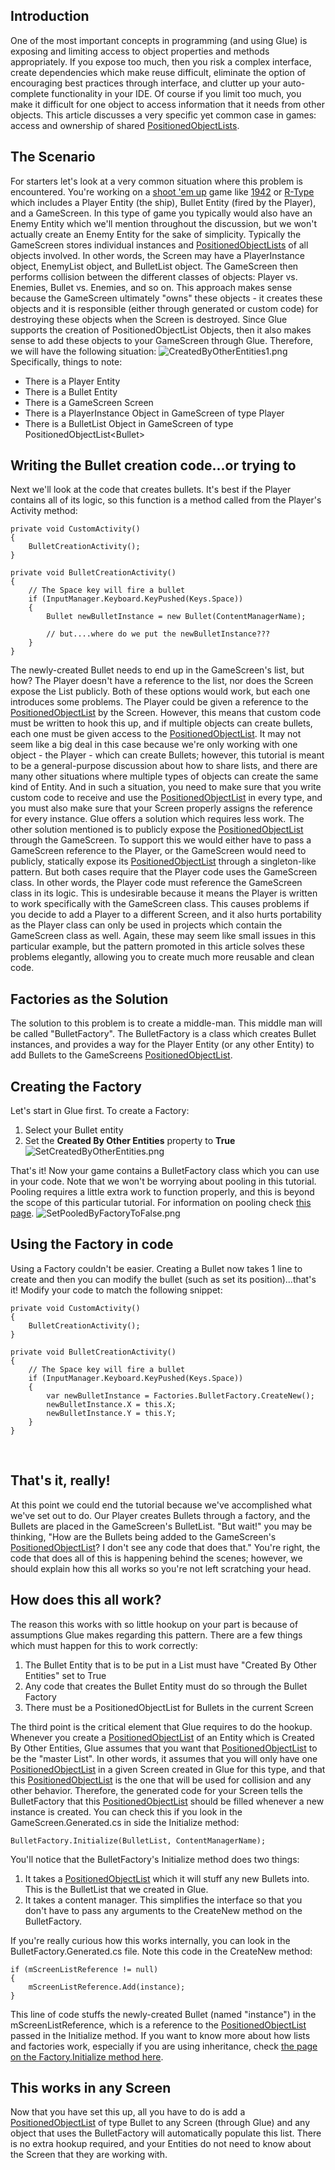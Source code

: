 ## Introduction

One of the most important concepts in programming (and using Glue) is exposing and limiting access to object properties and methods appropriately. If you expose too much, then you risk a complex interface, create dependencies which make reuse difficult, eliminate the option of encouraging best practices through interface, and clutter up your auto-complete functionality in your IDE. Of course if you limit too much, you make it difficult for one object to access information that it needs from other objects. This article discusses a very specific yet common case in games: access and ownership of shared [PositionedObjectLists](/frb/docs/index.php?title=FlatRedBall.Math.PositionedObjectList "FlatRedBall.Math.PositionedObjectList").

## The Scenario

For starters let's look at a very common situation where this problem is encountered. You're working on a [shoot 'em up](http://en.wikipedia.org/wiki/Shoot_'em_up) game like [1942](http://en.wikipedia.org/wiki/1942_(video_game)) or [R-Type](http://en.wikipedia.org/wiki/R-Type) which includes a Player Entity (the ship), Bullet Entity (fired by the Player), and a GameScreen. In this type of game you typically would also have an Enemy Entity which we'll mention throughout the discussion, but we won't actually create an Enemy Entity for the sake of simplicity. Typically the GameScreen stores individual instances and [PositionedObjectLists](/frb/docs/index.php?title=FlatRedBall.Math.PositionedObjectList "FlatRedBall.Math.PositionedObjectList") of all objects involved. In other words, the Screen may have a PlayerInstance object, EnemyList object, and BulletList object. The GameScreen then performs collision between the different classes of objects: Player vs. Enemies, Bullet vs. Enemies, and so on. This approach makes sense because the GameScreen ultimately "owns" these objects - it creates these objects and it is responsible (either through generated or custom code) for destroying these objects when the Screen is destroyed. Since Glue supports the creation of PositionedObjectList Objects, then it also makes sense to add these objects to your GameScreen through Glue. Therefore, we will have the following situation: ![CreatedByOtherEntities1.png](/media/migrated_media-CreatedByOtherEntities1.png) Specifically, things to note:

-   There is a Player Entity
-   There is a Bullet Entity
-   There is a GameScreen Screen
-   There is a PlayerInstance Object in GameScreen of type Player
-   There is a BulletList Object in GameScreen of type PositionedObjectList\<Bullet\>

## Writing the Bullet creation code...or trying to

Next we'll look at the code that creates bullets. It's best if the Player contains all of its logic, so this function is a method called from the Player's Activity method:

    private void CustomActivity()
    {
        BulletCreationActivity();
    }

    private void BulletCreationActivity()
    {
        // The Space key will fire a bullet
        if (InputManager.Keyboard.KeyPushed(Keys.Space))
        {
            Bullet newBulletInstance = new Bullet(ContentManagerName);

            // but....where do we put the newBulletInstance???
        }
    }

The newly-created Bullet needs to end up in the GameScreen's list, but how? The Player doesn't have a reference to the list, nor does the Screen expose the List publicly. Both of these options would work, but each one introduces some problems. The Player could be given a reference to the [PositionedObjectList](/frb/docs/index.php?title=FlatRedBall.Math.PositionedObjectList "FlatRedBall.Math.PositionedObjectList") by the Screen. However, this means that custom code must be written to hook this up, and if multiple objects can create bullets, each one must be given access to the [PositionedObjectList](/frb/docs/index.php?title=FlatRedBall.Math.PositionedObjectList "FlatRedBall.Math.PositionedObjectList"). It may not seem like a big deal in this case because we're only working with one object - the Player - which can create Bullets; however, this tutorial is meant to be a general-purpose discussion about how to share lists, and there are many other situations where multiple types of objects can create the same kind of Entity. And in such a situation, you need to make sure that you write custom code to receive and use the [PositionedObjectList](/frb/docs/index.php?title=FlatRedBall.Math.PositionedObjectList "FlatRedBall.Math.PositionedObjectList") in every type, and you must also make sure that your Screen properly assigns the reference for every instance. Glue offers a solution which requires less work. The other solution mentioned is to publicly expose the [PositionedObjectList](/frb/docs/index.php?title=FlatRedBall.Math.PositionedObjectList "FlatRedBall.Math.PositionedObjectList") through the GameScreen. To support this we would either have to pass a GameScreen reference to the Player, or the GameScreen would need to publicly, statically expose its [PositionedObjectList](/frb/docs/index.php?title=FlatRedBall.Math.PositionedObjectList "FlatRedBall.Math.PositionedObjectList") through a singleton-like pattern. But both cases require that the Player code uses the GameScreen class. In other words, the Player code must reference the GameScreen class in its logic. This is undesirable because it means the Player is written to work specifically with the GameScreen class. This causes problems if you decide to add a Player to a different Screen, and it also hurts portability as the Player class can only be used in projects which contain the GameScreen class as well. Again, these may seem like small issues in this particular example, but the pattern promoted in this article solves these problems elegantly, allowing you to create much more reusable and clean code.

## Factories as the Solution

The solution to this problem is to create a middle-man. This middle man will be called "BulletFactory". The BulletFactory is a class which creates Bullet instances, and provides a way for the Player Entity (or any other Entity) to add Bullets to the GameScreens [PositionedObjectList](/frb/docs/index.php?title=FlatRedBall.Math.PositionedObjectList "FlatRedBall.Math.PositionedObjectList").

## Creating the Factory

Let's start in Glue first. To create a Factory:

1.  Select your Bullet entity
2.  Set the **Created By Other Entities** property to **True** ![SetCreatedByOtherEntities.png](/media/migrated_media-SetCreatedByOtherEntities.png)

That's it! Now your game contains a BulletFactory class which you can use in your code. Note that we won't be worrying about pooling in this tutorial. Pooling requires a little extra work to function properly, and this is beyond the scope of this particular tutorial. For information on pooling check [this page](/frb/docs/index.php?title=Glue:Reference:Entities:PooledByFactory "Glue:Reference:Entities:PooledByFactory"). ![SetPooledByFactoryToFalse.png](/media/migrated_media-SetPooledByFactoryToFalse.png)  

## Using the Factory in code

Using a Factory couldn't be easier. Creating a Bullet now takes 1 line to create and then you can modify the bullet (such as set its position)...that's it! Modify your code to match the following snippet:

    private void CustomActivity()
    {
        BulletCreationActivity();
    }

    private void BulletCreationActivity()
    {
        // The Space key will fire a bullet
        if (InputManager.Keyboard.KeyPushed(Keys.Space))
        {
            var newBulletInstance = Factories.BulletFactory.CreateNew();
            newBulletInstance.X = this.X;
            newBulletInstance.Y = this.Y;
        }
    }

 

## That's it, really!

At this point we could end the tutorial because we've accomplished what we've set out to do. Our Player creates Bullets through a factory, and the Bullets are placed in the GameScreen's BulletList. "But wait!" you may be thinking, "How are the Bullets being added to the GameScreen's [PositionedObjectList](/frb/docs/index.php?title=FlatRedBall.Math.PositionedObjectList "FlatRedBall.Math.PositionedObjectList")? I don't see any code that does that." You're right, the code that does all of this is happening behind the scenes; however, we should explain how this all works so you're not left scratching your head.

## How does this all work?

The reason this works with so little hookup on your part is because of assumptions Glue makes regarding this pattern. There are a few things which must happen for this to work correctly:

1.  The Bullet Entity that is to be put in a List must have "Created By Other Entities" set to True
2.  Any code that creates the Bullet Entity must do so through the Bullet Factory
3.  There must be a PositionedObjectList for Bullets in the current Screen

The third point is the critical element that Glue requires to do the hookup. Whenever you create a [PositionedObjectList](/frb/docs/index.php?title=FlatRedBall.Math.PositionedObjectList "FlatRedBall.Math.PositionedObjectList") of an Entity which is Created By Other Entities, Glue assumes that you want that [PositionedObjectList](/frb/docs/index.php?title=FlatRedBall.Math.PositionedObjectList "FlatRedBall.Math.PositionedObjectList") to be the "master List". In other words, it assumes that you will only have one [PositionedObjectList](/frb/docs/index.php?title=FlatRedBall.Math.PositionedObjectList "FlatRedBall.Math.PositionedObjectList") in a given Screen created in Glue for this type, and that this [PositionedObjectList](/frb/docs/index.php?title=FlatRedBall.Math.PositionedObjectList "FlatRedBall.Math.PositionedObjectList") is the one that will be used for collision and any other behavior. Therefore, the generated code for your Screen tells the BulletFactory that this [PositionedObjectList](/frb/docs/index.php?title=FlatRedBall.Math.PositionedObjectList "FlatRedBall.Math.PositionedObjectList") should be filled whenever a new instance is created. You can check this if you look in the GameScreen.Generated.cs in side the Initialize method:

    BulletFactory.Initialize(BulletList, ContentManagerName);

You'll notice that the BulletFactory's Initialize method does two things:

1.  It takes a [PositionedObjectList](/frb/docs/index.php?title=FlatRedBall.Math.PositionedObjectList "FlatRedBall.Math.PositionedObjectList") which it will stuff any new Bullets into. This is the BulletList that we created in Glue.
2.  It takes a content manager. This simplifies the interface so that you don't have to pass any arguments to the CreateNew method on the BulletFactory.

If you're really curious how this works internally, you can look in the BulletFactory.Generated.cs file. Note this code in the CreateNew method:

    if (mScreenListReference != null)
    {
        mScreenListReference.Add(instance);
    }

This line of code stuffs the newly-created Bullet (named "instance") in the mScreenListReference, which is a reference to the [PositionedObjectList](/frb/docs/index.php?title=FlatRedBall.Math.PositionedObjectList "FlatRedBall.Math.PositionedObjectList") passed in the Initialize method. If you want to know more about how lists and factories work, especially if you are using inheritance, check [the page on the Factory.Initialize method here](/frb/docs/index.php?title=Glue:Reference:Factory:Initialize "Glue:Reference:Factory:Initialize").

## This works in any Screen

Now that you have set this up, all you have to do is add a [PositionedObjectList](/frb/docs/index.php?title=FlatRedBall.Math.PositionedObjectList "FlatRedBall.Math.PositionedObjectList") of type Bullet to any Screen (through Glue) and any object that uses the BulletFactory will automatically populate this list. There is no extra hookup required, and your Entities do not need to know about the Screen that they are working with.

